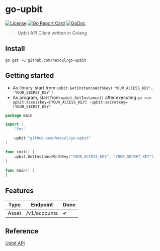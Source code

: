 # go-upbit

[![License](http://img.shields.io/badge/license-MIT-blue.svg)](https://raw.githubusercontent.com/hexoul/go-upbit/master/LICENSE)
[![Go Report Card](https://goreportcard.com/badge/github.com/hexoul/go-upbit)](https://goreportcard.com/report/github.com/hexoul/go-upbit)
[![GoDoc](https://godoc.org/github.com/hexoul/go-upbit?status.svg)](https://godoc.org/github.com/hexoul/go-upbit)

> Upbit API Client written in Golang

## Install

`go get -u github.com/hexoul/go-upbit`

## Getting started

- As library, start from `upbit.GetInstanceWithKey('YOUR_ACCESS_KEY', 'YOUR_SECRET_KEY')`
- As program, start from `upbit.GetInstance()` after executing `go run -upbit:accesskey=[YOUR_ACCESS_KEY] -upbit:secretkey=[YOUR_SECRET_KEY]`

```go
package main

import (
    "fmt"

    upbit "github.com/hexoul/go-upbit"
)

func init() {
    upbit.GetInstanceWithKey("YOUR_ACCESS_KEY", "YOUR_SECRET_KEY")
}

func main() {
}
```

## Features

| Type           | Endpoint                               | Done |
|----------------|----------------------------------------|------|
| Asset | /v1/accounts | ✔ |

## Reference

[Upbit API](https://docs.upbit.com/v1.0.2/reference)
